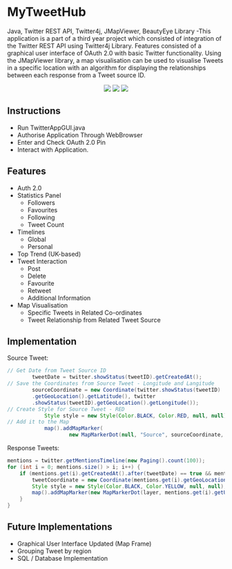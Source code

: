 # MyTweetHub
Java, Twitter REST API, Twitter4j, JMapViewer, BeautyEye Library -This application is a part of a third year project which consisted of integration of the Twitter REST API using Twitter4j Library. Features consisted of a graphical user interface of OAuth 2.0 with basic Twitter functionality. Using the JMapViewer library, a map visualisation can be used to visualise Tweets in a specific location with an algorithm for displaying the relationships between each response from a Tweet source ID.
<p align="center">
<img src="http://i.imgur.com/6aRY6N9.png" /img>
<img src="http://i.imgur.com/mtMLEgb.png" /img>
<img src="http://i.imgur.com/vRGEwzM.png" /img>
</p>

Instructions
------------------------------------
- Run TwitterAppGUI.java
- Authorise Application Through WebBrowser
- Enter and Check OAuth 2.0 Pin
- Interact with Application.

Features
------------------------------------
- Auth 2.0
- Statistics Panel
  - Followers
  - Favourites
  - Following
  - Tweet Count
- Timelines
  - Global
  - Personal
- Top Trend (UK-based)
- Tweet Interaction
  - Post
  - Delete
  - Favourite
  - Retweet
  - Additional Information
- Map Visualisation
  - Specific Tweets in Related Co-ordinates
  - Tweet Relationship from Related Tweet Source

Implementation
---------------------------------
Source Tweet:
``` java
// Get Date from Tweet Source ID
		tweetDate = twitter.showStatus(tweetID).getCreatedAt();
// Save the Coordinates from Source Tweet - Longitude and Langitude
		sourceCoordinate = new Coordinate(twitter.showStatus(tweetID)
		.getGeoLocation().getLatitude(), twitter
		.showStatus(tweetID).getGeoLocation().getLongitude());
// Create Style for Source Tweet - RED
			Style style = new Style(Color.BLACK, Color.RED, null, null);
// Add it to the Map
			map().addMapMarker(
					new MapMarkerDot(null, "Source", sourceCoordinate, style));
```
Response Tweets:
``` java
mentions = twitter.getMentionsTimeline(new Paging().count(100));
for (int i = 0; mentions.size() > i; i++) {
	if (mentions.get(i).getCreatedAt().after(tweetDate) == true && mentions.get(i).getGeoLocation() != null) {
		tweetCoordinate = new Coordinate(mentions.get(i).getGeoLocation().getLatitude(), 						mentions.get(i).getGeoLocation().getLongitude());
		Style style = new Style(Color.BLACK, Color.YELLOW, null, null);
		map().addMapMarker(new MapMarkerDot(layer, mentions.get(i).getUser()									.getScreenName()+ ": " + mentions.get(i).getText(),tweetCoordinate, style));
	}
}
```

Future Implementations
------------------------------------
- Graphical User Interface Updated (Map Frame)
- Grouping Tweet by region
- SQL / Database Implementation


